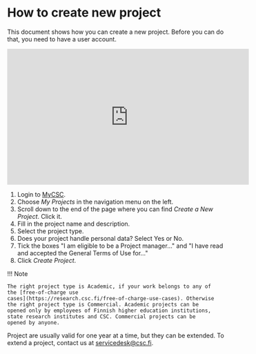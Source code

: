 # How to create new project

This document shows how you can create a new project. Before you can
do that, you need to have a user account.

<iframe width="560" height="315" src="https://www.youtube.com/embed/r9fVWveBQy0" frameborder="0" allow="accelerometer; autoplay; encrypted-media; gyroscope; picture-in-picture" allowfullscreen></iframe>

1. Login to [MyCSC](http://my.csc.fi).
1. Choose _My Projects_ in the navigation menu on the left.
1. Scroll down to the end of the page where you can find _Create a New
Project_. Click it.
1. Fill in the project name and description.
1. Select the project type.
1. Does your project handle personal data? Select Yes or No.
1. Tick the boxes "I am eligible to be a Project manager..." and "I
have read and accepted the General Terms of Use for..."
1. Click _Create Project_.

!!! Note

    The right project type is Academic, if your work belongs to any of
    the [free-of-charge use
    cases](https://research.csc.fi/free-of-charge-use-cases). Otherwise
    the right project type is Commercial. Academic projects can be
    opened only by employees of Finnish higher education institutions,
    state research institutes and CSC. Commercial projects can be
    opened by anyone.

Project are usually valid for one year at a time, but they can be
extended. To extend a project, contact us at servicedesk@csc.fi.
